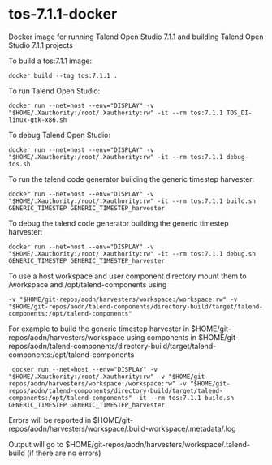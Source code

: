 # tos-7.1.1-docker

Docker image for running Talend Open Studio 7.1.1 and building Talend Open Studio 7.1.1 projects

To build a tos:7.1.1 image:

    docker build --tag tos:7.1.1 .

To run Talend Open Studio:

    docker run --net=host --env="DISPLAY" -v "$HOME/.Xauthority:/root/.Xauthority:rw" -it --rm tos:7.1.1 TOS_DI-linux-gtk-x86.sh

To debug Talend Open Studio:

    docker run --net=host --env="DISPLAY" -v "$HOME/.Xauthority:/root/.Xauthority:rw" -it --rm tos:7.1.1 debug-tos.sh

To run the talend code generator building the generic timestep harvester:

    docker run --net=host --env="DISPLAY" -v "$HOME/.Xauthority:/root/.Xauthority:rw" -it --rm tos:7.1.1 build.sh GENERIC_TIMESTEP GENERIC_TIMESTEP_harvester

To debug the talend code generator building the generic timestep harvester:

    docker run --net=host --env="DISPLAY" -v "$HOME/.Xauthority:/root/.Xauthority:rw" -it --rm tos:7.1.1 debug.sh GENERIC_TIMESTEP GENERIC_TIMESTEP_harvester

To use a host workspace and user component directory mount them to /workspace and /opt/talend-components using

    -v "$HOME/git-repos/aodn/harvesters/workspace:/workspace:rw" -v "$HOME/git-repos/aodn/talend-components/directory-build/target/talend-components:/opt/talend-components"

For example to build the generic timestep harvester in $HOME/git-repos/aodn/harvesters/workspace using components in $HOME/git-repos/aodn/talend-components/directory-build/target/talend-components:/opt/talend-components

     docker run --net=host --env="DISPLAY" -v "$HOME/.Xauthority:/root/.Xauthority:rw" -v "$HOME/git-repos/aodn/harvesters/workspace:/workspace:rw" -v "$HOME/git-repos/aodn/talend-components/directory-build/target/talend-components:/opt/talend-components" -it --rm tos:7.1.1 build.sh GENERIC_TIMESTEP GENERIC_TIMESTEP_harvester

Errors will be reported in $HOME/git-repos/aodn/harvesters/workspace/.build-workspace/.metadata/.log

Output will go to $HOME/git-repos/aodn/harvesters/workspace/.talend-build (if there are no errors)
